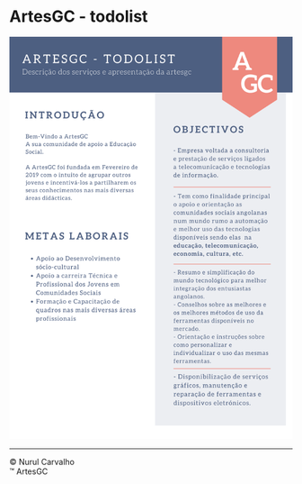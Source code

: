 # ArtesGC - todolist

![todo-list](img/artesgc%20todolist.png)

---

&copy; Nurul Carvalho \
&trade; ArtesGC
